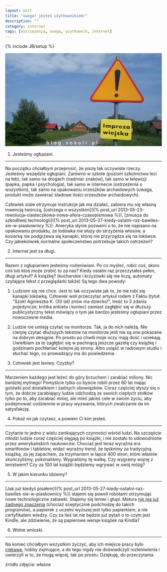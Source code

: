 ```yaml
---
layout: post
title: "uwaga! jesteś użytkownikiem!"
description: ""
category: internet
tags: [ostrzezenia, uwaga, uzytkownik, internet]
---
```

{% include JB/setup %}

<img src="/assets/images/2013/3-uwaga-impreza.jpg" alt="znak drogowy -- uwaga! impreza wiejska" />

1) Jesteśmy ogłupiani.
----------------------

Na początku chciałbym przeprosić, że piszę tak oczywiste rzeczy. Jesteśmy wszędzie ogłupiani. Zarówno w szkole (poziom szkolnictwa leci na łeb), tak samo na drogach (nadmiar znaków), tak samo w telewizji (papka, papka i psychologia), tak samo w internecie (ostrzeżenia o wszystkim), tak samo na opakowaniu orzeszków archaidowych (uwaga, produkt może zawierać śladowe ilości orzeszków archaidowych).

Człowiek stale otrzymuje instrukcje jak ma działać, zabiera mu się własną inwencję twórczą, [ostrzega o wszystkim]({% post_url 2013-05-23-rewolucja-ciasteczkowa-nowa-afera-czasopismowa %}), [zmusza do szkodliwej technologii]({% post_url 2013-05-27-kiedy-ostatni-raz-bawiles-sie-w-piaskownicy %}). Ameryka słynie pozwami o to, że nie napisano na opakowaniu produktu, że lodówka nie służy do strzyżenia włosów, a kosiarką nie podgrzewa się kanapki, której nie przyrządza się na lokówce. Czy jakiekolwiek normalne społeczeństwo potrzebuje takich ostrzeżeń?

2) Internet jest za długi.
--------------------------

Razem z ogłupianiem jesteśmy rozleniwiani. Po co myśleć, robić coś, skoro coś lub ktoś może zrobić to za nas? Kiedy ostatni raz przeczytałeś pełen, długi artykuł? A książkę? (kucharskie i krzyżówki się nie liczą, automaty czytające tekst z przeglądarki także) Są tego dwa powody:

1. Ludziom się nie chce. Jest to tak oczywiste jak to, że nie robi się kanapki lokówką. Człowiek woli przeczytać artykuł rodem z Faktu (tytuł: "Szok! Agnieszka K. (30 lat) znów ma dziecko!", treść to 3 zdania pojedyncze, krótka ankieta i koniec) zamiast zagłębić się w dłuższy publicystyczny tekst mówiący o tym jak bardzo jesteśmy ogłupiani przez nowoczesne media.

2. Ludzie nie umieją czytać na monitorze. Tak, ja do nich należę. Nie cierpię czytać dłuższych tekstów na monitorze jeśli nie są one pokazane na dobrym designie. Po prostu po chwili moje oczy mają dość i uciekają. Uwielbiam za to zagłębić się w pachnącą jeszcze gazetę czy książkę i godzinami pochłaniać kolejne jej strony. Albo usiąść w radiowym studiu i słuchać tego, co prowadzący ma do powiedzenia.

3) Człowiek jest leniwy. Czyżby?
--------------------------------

Marzeniem każdego jest leżeć do góry brzuchem i zarabiać miliony. Nic bardziej mylnego! Pomyślcie tylko co byście robili przez 60 lat mając gotówki pod dostatkiem i żadnych obowiązków. Coraz częściej słyszy się o tym, że dobrze zarabiający ludzie odchodzą ze swoich ciepłych stołków tylko po to, aby zarabiać mniej, ale mieć jakieś cele w swoim życiu, aby podejmować codziennie w pracy wyzwania, których zwalczanie da im satysfakcję.

4) Pokaż mi jak czytasz, a powiem Ci kim jesteś.
------------------------------------------------

Czytanie to jedno z wielu zanikających czynności wśród ludzi. Na szczęście młodzi ludzie coraz częściej sięgają po książki, i nie zostało to udowodnione przez amerykańskich naukowców. Chociaż jest teraz wyraźna era smartfonów i tabletów, widać wyraźny trend, że tęsknimy za tradycyjną książką, za jej zapachem, za trzymaniem w łapce 400 stron, które właśnie skończyliśmy, pokonaliśmy. Wygraliśmy tę walkę. Czy wygramy wojnę z lenistwem? Czy za 100 lat książki będziemy wgrywać w swój mózg?

5) W jakim kierunku idziemy?
----------------------------

[Jak już kiedyś pisałem]({% post_url 2013-05-27-kiedy-ostatni-raz-bawiles-sie-w-piaskownicy %}) stajemi się powoli robotami otrzymując nowe technologiczne zabawki. Stajemy się leniwi i głupi. Matura [nie ma już żadnego znaczenia](http://maturatobzdura.tv/) (chociaż sceptycznie podchodzę do takich programów), a papierek z uczelni wyższej jest tylko papierkiem, a nie certyfikatem wiedzy. Czy za ileś lat nie będzie już pytań o to czym jest Kindle, ale zdziwienie, że są papierowe wersje książek na Kindla?

6) Wolne wnioski.
-----------------

Na koniec chciałbym wszystkim życzyć, aby ich miejsce pracy było [ciekawe](http://cern.ch/), hobby zajmujące, a do tego nigdy nie doświadczyli rozleniwienia i uwierzyli w to, że mogą więcej, tak po prostu. Dziękuję, do przeczytania.

źródło zdjęcia: własne


